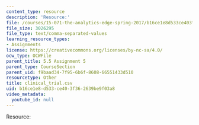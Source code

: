 ```yaml
---
content_type: resource
description: 'Resource:'
file: /courses/15-071-the-analytics-edge-spring-2017/b16ce1e8d533ce403f362639be9f03a8_clinical_trial.csv
file_size: 3026295
file_type: text/comma-separated-values
learning_resource_types:
- Assignments
license: https://creativecommons.org/licenses/by-nc-sa/4.0/
ocw_type: OCWFile
parent_title: 5.5 Assignment 5
parent_type: CourseSection
parent_uid: f9baad34-7f95-6b6f-8608-66551433d510
resourcetype: Other
title: clinical_trial.csv
uid: b16ce1e8-d533-ce40-3f36-2639be9f03a8
video_metadata:
  youtube_id: null
---
```

Resource: